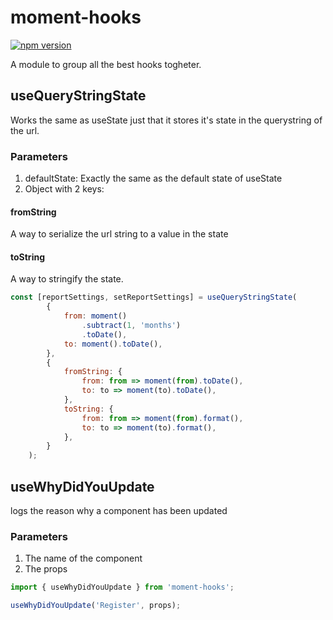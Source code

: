 # moment-hooks

[![npm version](https://badge.fury.io/js/moment-hooks.svg)](https://badge.fury.io/js/moment-hooks)

A module to group all the best hooks togheter.

## useQueryStringState

Works the same as useState just that it stores it's state in the querystring of the url.

### Parameters

1. defaultState: Exactly the same as the default state of useState
2. Object with 2 keys:

#### fromString

A way to serialize the url string to a value in the state

#### toString

A way to stringify the state.

```Javascript
const [reportSettings, setReportSettings] = useQueryStringState(
        {
            from: moment()
                .subtract(1, 'months')
                .toDate(),
            to: moment().toDate(),
        },
        {
            fromString: {
                from: from => moment(from).toDate(),
                to: to => moment(to).toDate(),
            },
            toString: {
                from: from => moment(from).format(),
                to: to => moment(to).format(),
            },
        }
    );
```

## useWhyDidYouUpdate

logs the reason why a component has been updated

### Parameters

1. The name of the component
2. The props

```Javascript
import { useWhyDidYouUpdate } from 'moment-hooks';

useWhyDidYouUpdate('Register', props);
```
